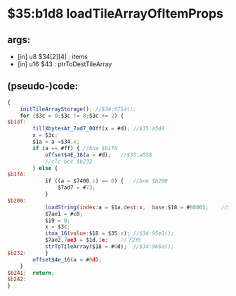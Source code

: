 ﻿
# $35:b1d8 loadTileArrayOfItemProps

<summary></summary>

## args:
+ [in] u8 $34[2][4] : items
+ [in] u16 $43 : ptrToDestTileArray
## (pseudo-)code:
```js
{
	initTileArrayStorage();	//$34:9754();
	for ($3c = 0;$3c != 8;$3c += 2) {
$b1df:
		fillXbytesAt_7ad7_00ff(x = #d);	//$35:a549
		x = $3c;
		$1a = a =$34.x;
		if (a == #ff) { //bne $b1f6
			offset$4E_16(a = #d);	//$35:a558
			//clc bcc $b232
		} else {
$b1f6:
			if ((a = $7400.x) == 0) {	//bne $b200
				$7ad7 = #73;
			}
$b200:
			loadString(index:a = $1a,dest:x,  base:$18 = #8800);	//$a609
			$7ae1 = #c8;
			$19 = 0;
			x = $3c;
			itoa_16(value:$18 = $35.x);	//$34:95e1();
			$7ae2,7ae3 = $1d,1e;	//下2桁
			strToTileArray($18 = #0d);	//$34:966a();
$b232:		}
		offset$4e_16(a = #0d);
	}
$b241:	return;
$b242:
}
```



